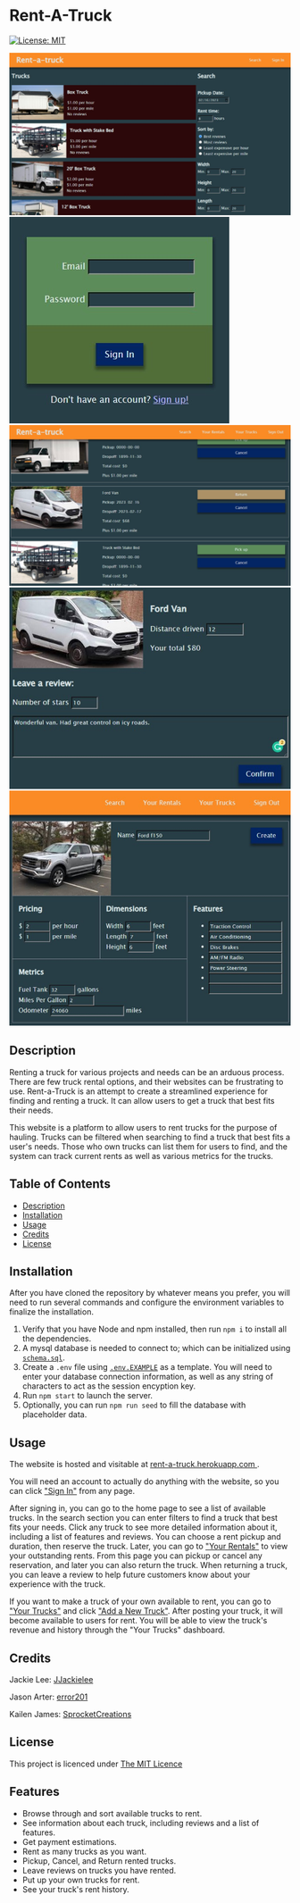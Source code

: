 # Rent-A-Truck

[![License: MIT](https://img.shields.io/badge/License-MIT-yellow.svg)](https://opensource.org/licenses/MIT)

![Image of the home page.](./preview/preview-home-01.jpg)
![Image of the signin page.](./preview/preview-signin-01.jpg)
![Image of the renter dashboard.](./preview/preview-renter-dashboard-01.jpg)
![Image of the return page.](./preview/preview-return-01.jpg)
![Image of the new truck page.](./preview/preview-new-truck-01.jpg)

## Description

Renting a truck for various projects and needs can be an arduous process. There are few truck rental options, and their websites can be frustrating to use. Rent-a-Truck is an attempt to create a streamlined experience for finding and renting a truck. It can allow users to get a truck that best fits their needs.

This website is a platform to allow users to rent trucks for the purpose of hauling. Trucks can be filtered when searching to find a truck that best fits a user's needs. Those who own trucks can list them for users to find, and the system can track current rents as well as various metrics for the trucks.

## Table of Contents

- [Description](#description)
- [Installation](#installation)
- [Usage](#usage)
- [Credits](#credits)
- [License](#license)

## Installation

After you have cloned the repository by whatever means you prefer, you will need to run several commands and configure the environment variables to finalize the installation.

1. Verify that you have Node and npm installed, then run `npm i` to install all the dependencies.
2. A mysql database is needed to connect to; which can be initialized using [`schema.sql`](./db/schema.sql).
3. Create a `.env` file using [`.env.EXAMPLE`](./.env.EXAMPLE) as a template. You will need to enter your database connection information, as well as any string of characters to act as the session encyption key.
4. Run `npm start` to launch the server.
5. Optionally, you can run `npm run seed` to fill the database with placeholder data.

## Usage

The website is hosted and visitable at [rent-a-truck.herokuapp.com
](https://rent-a-truck.herokuapp.com).

You will need an account to actually do anything with the website, so you can click ["Sign In"](https://rent-a-truck.herokuapp.com/signin) from any page.

After signing in, you can go to the home page to see a list of available trucks. In the search section you can enter filters to find a truck that best fits your needs. Click any truck to see more detailed information about it, including a list of features and reviews. You can choose a rent pickup and duration, then reserve the truck. Later, you can go to ["Your Rentals"](https://rent-a-truck.herokuapp.com/dashboard/renter) to view your outstanding rents. From this page you can pickup or cancel any reservation, and later you can also return the truck. When returning a truck, you can leave a review to help future customers know about your experience with the truck.

If you want to make a truck of your own available to rent, you can go to ["Your Trucks"](https://rent-a-truck.herokuapp.com/dashboard/rental) and click ["Add a New Truck"](https://rent-a-truck.herokuapp.com/truck/new). After posting your truck, it will become available to users for rent. You will be able to view the truck's revenue and history through the "Your Trucks" dashboard.

## Credits

Jackie Lee: [JJackielee](https://github.com/JJackielee)

Jason Arter: [error201](https://github.com/error201)

Kailen James: [SprocketCreations](https://github.com/SprocketCreations)


## License

This project is licenced under [The MIT Licence](LICENSE)


## Features

- Browse through and sort available trucks to rent.
- See information about each truck, including reviews and a list of features.
- Get payment estimations.
- Rent as many trucks as you want.
- Pickup, Cancel, and Return rented trucks.
- Leave reviews on trucks you have rented.
- Put up your own trucks for rent.
- See your truck's rent history.